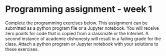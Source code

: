 # Programming assignment - week 1
Complete the programming exercises below. This assignment can be submitted as a python program file or a Jupyter notebook. You will receive zero points for code that is copied from a classmate or the Internet. A second instance of academic dishonesty will result in a failing grade for the class. Attach a python program or Jupyter notebook with your solutions to these exercises. 
